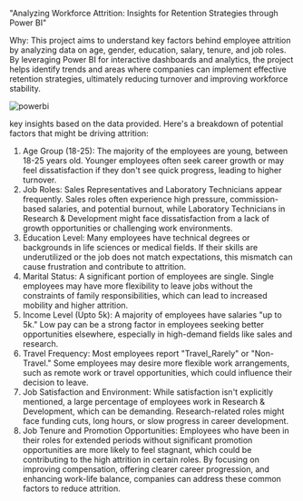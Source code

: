 "Analyzing Workforce Attrition: Insights for Retention Strategies through Power BI"

Why: This project aims to understand key factors behind employee attrition by analyzing data on age, gender, education, salary, tenure, and job roles. By leveraging Power BI for interactive dashboards and analytics, the project helps identify trends and areas where companies can implement effective retention strategies, ultimately reducing turnover and improving workforce stability.



![powerbi](https://github.com/user-attachments/assets/6146b012-2162-46ac-b653-fe4c09972fc8)

key insights based on the data provided. Here's a breakdown of potential factors that might be driving attrition:

1. Age Group (18-25):
The majority of the employees are young, between 18-25 years old. Younger employees often seek career growth or may feel dissatisfaction if they don't see quick progress, leading to higher turnover.
2. Job Roles:
Sales Representatives and Laboratory Technicians appear frequently. Sales roles often experience high pressure, commission-based salaries, and potential burnout, while Laboratory Technicians in Research & Development might face dissatisfaction from a lack of growth opportunities or challenging work environments.
3. Education Level:
Many employees have technical degrees or backgrounds in life sciences or medical fields. If their skills are underutilized or the job does not match expectations, this mismatch can cause frustration and contribute to attrition.
4. Marital Status:
A significant portion of employees are single. Single employees may have more flexibility to leave jobs without the constraints of family responsibilities, which can lead to increased mobility and higher attrition.
5. Income Level (Upto 5k):
A majority of employees have salaries "up to 5k." Low pay can be a strong factor in employees seeking better opportunities elsewhere, especially in high-demand fields like sales and research.
6. Travel Frequency:
Most employees report "Travel_Rarely" or "Non-Travel." Some employees may desire more flexible work arrangements, such as remote work or travel opportunities, which could influence their decision to leave.
7. Job Satisfaction and Environment:
While satisfaction isn't explicitly mentioned, a large percentage of employees work in Research & Development, which can be demanding. Research-related roles might face funding cuts, long hours, or slow progress in career development.
8. Job Tenure and Promotion Opportunities:
Employees who have been in their roles for extended periods without significant promotion opportunities are more likely to feel stagnant, which could be contributing to the high attrition in certain roles.
By focusing on improving compensation, offering clearer career progression, and enhancing work-life balance, companies can address these common factors to reduce attrition.
